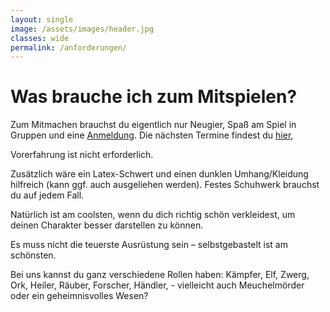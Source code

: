 ```yaml
---
layout: single
image: /assets/images/header.jpg
classes: wide
permalink: /anforderungen/
---
```


# Was brauche ich zum Mitspielen?

Zum Mitmachen brauchst du eigentlich nur Neugier, Spaß am Spiel in Gruppen und eine [Anmeldung](/anmeldung).
Die nächsten Termine findest du [hier](/termine),

Vorerfahrung ist nicht erforderlich.

Zusätzlich wäre ein Latex-Schwert und einen dunklen Umhang/Kleidung hilfreich (kann ggf. auch ausgeliehen werden). 
Festes Schuhwerk brauchst du auf jedem Fall.

Natürlich ist am coolsten, wenn du dich richtig schön verkleidest, um deinen Charakter besser darstellen zu können.

Es muss nicht die teuerste Ausrüstung sein – selbstgebastelt ist am schönsten.


Bei uns kannst du ganz verschiedene Rollen haben: Kämpfer, Elf, Zwerg, Ork, Heiler, Räuber, Forscher, Händler, - vielleicht auch Meuchelmörder oder ein geheimnisvolles Wesen?





